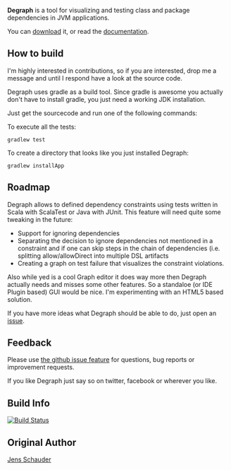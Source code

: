 **Degraph** is a tool for visualizing and testing class and package dependencies in JVM applications.

You can [download](http://riy.github.io/degraph/download.html) it, or read the [documentation](http://riy.github.io/degraph/documentation.html).

## How to build ##

I'm highly interested in contributions, so if you are interested, drop me a message and until I respond have a look at the source code.

Degraph uses gradle as a build tool. Since gradle is awesome you actually don't have to install gradle, you just need a working JDK installation.

Just get the sourcecode and run one of the following commands:

To execute all the tests:

    gradlew test 

To create a directory that looks like you just installed Degraph:

    gradlew installApp

## Roadmap ##

Degraph allows to defined dependency constraints using tests written in Scala with ScalaTest or Java with JUnit. 
This feature will need quite some 
tweaking in the future: 

* Support for ignoring dependencies
* Separating the decision to ignore dependencies not mentioned in a constraint and if one can skip steps in the chain of dependencies (i.e. splitting allow/allowDirect into multiple DSL artifacts
* Creating a graph on test failure that visualizes the constraint violations.

Also while yed is a cool Graph editor it does way more then Degraph actually needs and misses some other features. So a standaloe (or IDE Plugin based) GUI would be nice. I'm experimenting with an HTML5 based solution.

If you have more ideas what Degraph should be able to do, just open an [issue](https://github.com/riy/degraph/issues).


## Feedback ##

Please use [the github issue feature](https://github.com/riy/degraph/issues) for questions, bug reports or improvement requests. 

If you like Degraph just say so on twitter, facebook or wherever you like. 

## Build Info ##

[![Build Status](https://api.shippable.com/projects/55a4b660edd7f2c0526bb24c/badge?branch=master)](https://app.shippable.com/projects/55a4b660edd7f2c0526bb24c)

## Original Author ##

[Jens Schauder](https://github.com/schauder)
